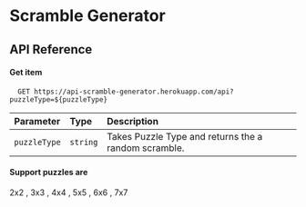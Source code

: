 
# Scramble Generator

## API Reference

#### Get item

```http
  GET https://api-scramble-generator.herokuapp.com/api?puzzleType=${puzzleType}
```

| Parameter | Type     | Description                       |
| :-------- | :------- | :-------------------------------- |
| `puzzleType`      | `string` | Takes Puzzle Type and returns the a random scramble. |


#### Support puzzles are
2x2 , 3x3 , 4x4 , 5x5 , 6x6 , 7x7

  
